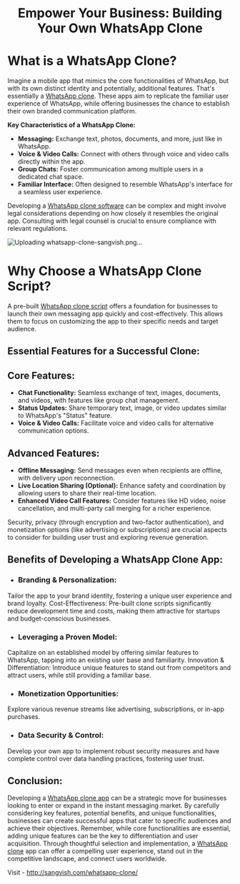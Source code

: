 <h1 align="center">Empower Your Business: Building Your Own WhatsApp Clone</h1>

# What is a WhatsApp Clone?

Imagine a mobile app that mimics the core functionalities of WhatsApp, but with its own distinct identity and potentially, additional features. That's essentially a [WhatsApp clone](https://sangvish.com/whatsapp-clone/). These apps aim to replicate the familiar user experience of WhatsApp, while offering businesses the chance to establish their own branded communication platform.

**Key Characteristics of a WhatsApp Clone:**

* **Messaging:** Exchange text, photos, documents, and more, just like in WhatsApp.
* **Voice & Video Calls:** Connect with others through voice and video calls directly within the app.
* **Group Chats:** Foster communication among multiple users in a dedicated chat space.
* **Familiar Interface:** Often designed to resemble WhatsApp's interface for a seamless user experience.

Developing a [WhatsApp clone software](https://sangvish.com/whatsapp-clone/) can be complex and might involve legal considerations depending on how closely it resembles the original app. Consulting with legal counsel is crucial to ensure compliance with relevant regulations.

![Uploading whatsapp-clone-sangvish.png…]()


# Why Choose a WhatsApp Clone Script?

A pre-built [WhatsApp clone script](https://sangvish.com/whatsapp-clone/) offers a foundation for businesses to launch their own messaging app quickly and cost-effectively. This allows them to focus on customizing the app to their specific needs and target audience.

## Essential Features for a Successful Clone:

## Core Features:
* **Chat Functionality:** Seamless exchange of text, images, documents, and videos, with features like group chat management.
* **Status Updates:** Share temporary text, image, or video updates similar to WhatsApp's "Status" feature.
* **Voice & Video Calls:** Facilitate voice and video calls for alternative communication options.
## Advanced Features:
* **Offline Messaging:** Send messages even when recipients are offline, with delivery upon reconnection.
* **Live Location Sharing (Optional):** Enhance safety and coordination by allowing users to share their real-time location.
* **Enhanced Video Call Features:** Consider features like HD video, noise cancellation, and multi-party call merging for a richer experience.

Security, privacy (through encryption and two-factor authentication), and monetization options (like advertising or subscriptions) are crucial aspects to consider for building user trust and exploring revenue generation.

## Benefits of Developing a WhatsApp Clone App:

* ### Branding & Personalization: 
Tailor the app to your brand identity, fostering a unique user experience and brand loyalty.
Cost-Effectiveness: Pre-built clone scripts significantly reduce development time and costs, making them attractive for startups and budget-conscious businesses.
* ### Leveraging a Proven Model: 
Capitalize on an established model by offering similar features to WhatsApp, tapping into an existing user base and familiarity.
Innovation & Differentiation: Introduce unique features to stand out from competitors and attract users, while still providing a familiar base.
* ### Monetization Opportunities: 
Explore various revenue streams like advertising, subscriptions, or in-app purchases.
* ### Data Security & Control: 
Develop your own app to implement robust security measures and have complete control over data handling practices, fostering user trust.
## Conclusion:

Developing a [WhatsApp clone app](https://sangvish.com/whatsapp-clone/) can be a strategic move for businesses looking to enter or expand in the instant messaging market. By carefully considering key features, potential benefits, and unique functionalities, businesses can create successful apps that cater to specific audiences and achieve their objectives. Remember, while core functionalities are essential, adding unique features can be the key to differentiation and user acquisition. Through thoughtful selection and implementation, a [WhatsApp clone](https://sangvish.com/whatsapp-clone/) app can offer a compelling user experience, stand out in the competitive landscape, and connect users worldwide.

Visit - http://sangvish.com/whatsapp-clone/ 
